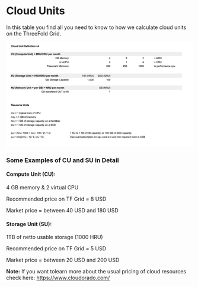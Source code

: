 # Cloud Units

In this table you find all you need to know to how we calculate cloud units on the ThreeFold Grid.

![](img/cloud_unitsv4.png)


### Some Examples of CU and SU in Detail

#### Compute Unit (CU): 

4 GB memory & 2 virtual CPU 

Recommended price on TF Grid = 8 USD

Market price = between 40 USD and 180 USD

#### Storage Unit (SU):

1TB of netto usable storage (1000 HRU)

Recommended price on TF Grid = 5 USD

Market price = between 20 USD and 200 USD




**Note:** If you want tolearn more about the usual pricing of cloud resources check here: https://www.cloudorado.com/
